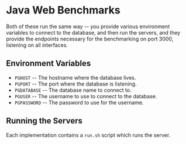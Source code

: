 Java Web Benchmarks
=======================

Both of these run the same way -- you provide various environment variables to connect to the database, and then run the
servers, and they provide the endpoints necessary for the benchmarking on port 3000, listening on all interfaces.

Environment Variables
-------------------------

* `PGHOST` -- The hostname where the database lives.
* `PGPORT` -- The port where the database is listening.
* `PGDATABASE` -- The database name to connect to.
* `PGUSER` -- The username to use to connect to the database.
* `PGPASSWORD` -- The password to use for the username.

Running the Servers
----------------------

Each implementation contains a `run.sh` script which runs the server.

